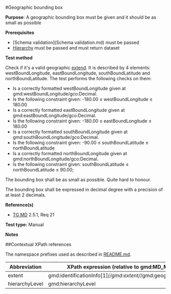 #Geographic bounding box

**Purpose**: A geographic bounding box must be given and it should be as small as possible

**Prerequisites**
* [Schema validation](Schema validation.md) must be passed
* [Hierarchy](Hierarchy.md) must be passed and must return dataset


**Test method**

Check if it's a valid geographic [extend](#extent). It is described by 4 elements: westBoundLongitude, eastBoundLongitude, southBoundLatitude and northBoundLatitude. The test performs the following checks on them:
*	Is a correctly formatted westBoundLongitude given at gmd:westBoundLongitude/gco:Decimal.
*	Is the following constraint given: -180.00 ≤ westBoundLongitude ≤ 180.00
*	Is a correctly formatted eastBoundLongitude given at gmd:eastBoundLongitude/gco:Decimal.
*	Is the following constraint given: -180.00 ≤ eastBoundLongitude ≤ 180.00
*	Is a correctly formatted southBoundLongitude given at gmd:southBoundLongitude/gco:Decimal.
*	Is the following constraint given: -90.00 ≤ southBoundLatitude ≤ northBoundLatitude
*	Is a correctly formatted northBoundLongitude given at gmd:northBoundLongitude/gco:Decimal.
*	Is the following constraint given: southBoundLatitude ≤ northBoundLatitude ≤ 90.00;

The bounding box shall be as small as possible. Quite hard to honour.

The bounding box shall be expressed in decimal degree with a precision of at least 2 decimals.

**Reference(s)**	 

* [TG MD](./README.md#ref_TG_MD) 2.5.1, Req 21


**Test type:** Manual

**Notes**

##Contextual XPath references

The namespace prefixes used as described in [README.md](./README.md#namespaces).

Abbreviation                                   |  XPath expression (relative to gmd:MD_Metadata)
-----------------------------------------------| -------------------------------------------------------------------------
<a name="extent"></a> extent  | gmd:identificationInfo[1]/*/gmd:extent/*/gmd:geographicElement/*/
<a name="hierarchyLevel"></a> hierarchyLevel | gmd:hierarchyLevel
